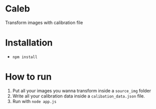 # Caleb

Transform images with calibration file

# Installation

* `npm install`

# How to run

1. Put all your images you wanna transform inside a `source_img` folder
2. Write all your calibration data inside a `calibation_data.json` file.
3. Run with `node app.js`
